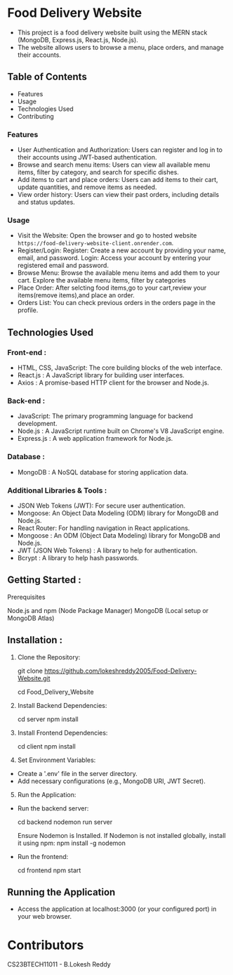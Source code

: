 # Food Delivery Website
- This project is a food delivery website built using the MERN stack (MongoDB, Express.js, React.js, Node.js).
- The website allows users to browse a menu, place orders, and manage their accounts.


## Table of Contents
- Features
- Usage
- Technologies Used
- Contributing


### Features
- User Authentication and Authorization:
            Users can register and log in to their accounts using JWT-based authentication.
- Browse and search menu items:
            Users can view all available menu items, filter by category, and search for specific dishes.
- Add items to cart and place orders:
            Users can add items to their cart, update quantities, and remove items as needed.
- View order history:
            Users can view their past orders, including details and status updates.


### Usage
- Visit the Website:
        Open the browser and go to hosted website `https://food-delivery-website-client.onrender.com`.
- Register/Login:
        Register: Create a new account by providing your name, email, and password.
        Login: Access your account by entering your registered email and password.
- Browse Menu:
        Browse the available menu items and add them to your cart.
        Explore the available menu items, filter by categories 
- Place Order:
        After selcting food items,go to your cart,review your items(remove items),and place an order.
- Orders List:
        You can check previous orders in the orders page in the profile.


## Technologies Used
### Front-end :
- HTML, CSS, JavaScript: The core building blocks of the web interface.
- React.js : A JavaScript library for building user interfaces.
- Axios : A promise-based HTTP client for the browser and Node.js.

### Back-end :
- JavaScript: The primary programming language for backend development.
- Node.js : A JavaScript runtime built on Chrome's V8 JavaScript engine.
- Express.js : A web application framework for Node.js.

### Database :
- MongoDB : A NoSQL database for storing application data.

### Additional Libraries & Tools :
- JSON Web Tokens (JWT): For secure user authentication.
- Mongoose: An Object Data Modeling (ODM) library for MongoDB and Node.js.
- React Router: For handling navigation in React applications.
- Mongoose : An ODM (Object Data Modeling) library for MongoDB and Node.js.
- JWT (JSON Web Tokens) : A library to help for authentication.
- Bcrypt : A library to help hash passwords.

## Getting Started :
Prerequisites

Node.js and npm (Node Package Manager)
MongoDB (Local setup or MongoDB Atlas)

## Installation :

1. Clone the Repository:

    git clone https://github.com/lokeshreddy2005/Food-Delivery-Website.git
  
    cd Food_Delivery_Website

2. Install Backend Dependencies:

    cd server
    npm install

3. Install Frontend Dependencies:

    cd client
    npm install

4. Set Environment Variables:

 - Create a '.env' file in the server directory.
 - Add necessary configurations (e.g., MongoDB URI, JWT Secret).

5. Run the Application:

- Run the backend server:

   cd backend 
   nodemon run server

    Ensure Nodemon is Installed.
    If Nodemon is not installed globally, install it using npm:
    npm install -g nodemon

- Run the frontend:
   
  cd frontend npm start

## Running the Application
- Access the application at localhost:3000 (or your configured port) in your web browser.

# Contributors
CS23BTECH11011 - B.Lokesh Reddy
